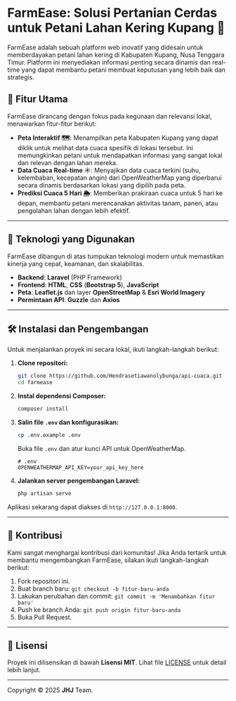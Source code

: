 # FarmEase: Solusi Pertanian Cerdas untuk Petani Lahan Kering Kupang 🌾

FarmEase adalah sebuah platform web inovatif yang didesain untuk memberdayakan petani lahan kering di Kabupaten Kupang, Nusa Tenggara Timur. Platform ini menyediakan informasi penting secara dinamis dan real-time yang dapat membantu petani membuat keputusan yang lebih baik dan strategis.



## 🎯 Fitur Utama

FarmEase dirancang dengan fokus pada kegunaan dan relevansi lokal, menawarkan fitur-fitur berikut:

-   **Peta Interaktif 🗺️**: Menampilkan peta Kabupaten Kupang yang dapat diklik untuk melihat data cuaca spesifik di lokasi tersebut. Ini memungkinkan petani untuk mendapatkan informasi yang sangat lokal dan relevan dengan lahan mereka.
-   **Data Cuaca Real-time ☀️**: Menyajikan data cuaca terkini (suhu, kelembaban, kecepatan angin) dari OpenWeatherMap yang diperbarui secara dinamis berdasarkan lokasi yang dipilih pada peta.
-   **Prediksi Cuaca 5 Hari 🌦️**: Memberikan prakiraan cuaca untuk 5 hari ke depan, membantu petani merencanakan aktivitas tanam, panen, atau pengolahan lahan dengan lebih efektif.


---

## 🚀 Teknologi yang Digunakan

FarmEase dibangun di atas tumpukan teknologi modern untuk memastikan kinerja yang cepat, keamanan, dan skalabilitas.

-   **Backend**: **Laravel** (PHP Framework)
-   **Frontend**: **HTML**, **CSS** (**Bootstrap 5**), **JavaScript**
-   **Peta**: **Leaflet.js** dan layer **OpenStreetMap** & **Esri World Imagery**
-   **Permintaan API**: **Guzzle** dan **Axios**

---

## 🛠️ Instalasi dan Pengembangan

Untuk menjalankan proyek ini secara lokal, ikuti langkah-langkah berikut:

1.  **Clone repositori:**
    ```bash
    git clone https://github.com/Hendrasetiawanolybunga/api-cuaca.git
    cd farmease
    ```

2.  **Instal dependensi Composer:**
    ```bash
    composer install
    ```

3.  **Salin file `.env` dan konfigurasikan:**
    ```bash
    cp .env.example .env
    ```
    Buka file `.env` dan atur kunci API untuk OpenWeatherMap.
    ```env
    # .env
    OPENWEATHERMAP_API_KEY=your_api_key_here
    ```

4.  **Jalankan server pengembangan Laravel:**
    ```bash
    php artisan serve
    ```

Aplikasi sekarang dapat diakses di `http://127.0.0.1:8000`.

---

## 🤝 Kontribusi

Kami sangat menghargai kontribusi dari komunitas! Jika Anda tertarik untuk membantu mengembangkan FarmEase, silakan ikuti langkah-langkah berikut:

1.  Fork repositori ini.
2.  Buat branch baru: `git checkout -b fitur-baru-anda`
3.  Lakukan perubahan dan commit: `git commit -m 'Menambahkan fitur baru'`
4.  Push ke branch Anda: `git push origin fitur-baru-anda`
5.  Buka Pull Request.

---

## 📄 Lisensi

Proyek ini dilisensikan di bawah **Lisensi MIT**. Lihat file [LICENSE](LICENSE) untuk detail lebih lanjut.

---

Copyright © 2025 **JHJ** Team.